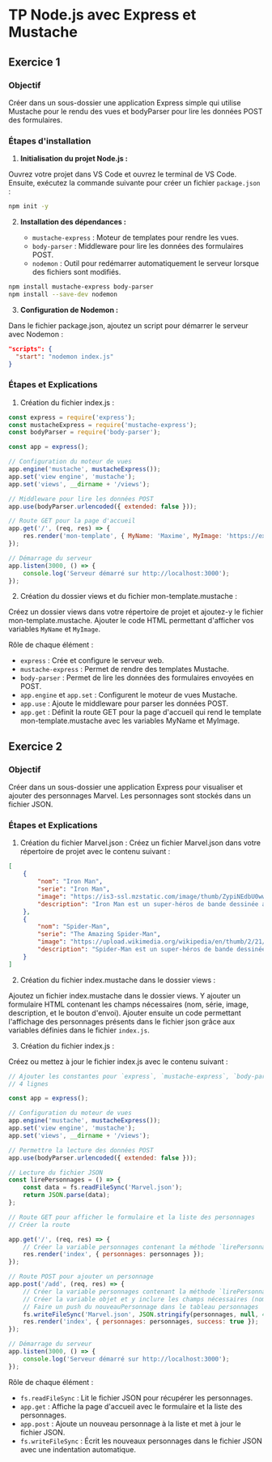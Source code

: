 # TP Node.js avec Express et Mustache

## Exercice 1

### Objectif

Créer dans un sous-dossier une application Express simple qui utilise Mustache pour le rendu des vues et bodyParser pour lire les données POST des formulaires.

### Étapes d'installation

1. **Initialisation du projet Node.js :**

Ouvrez votre projet dans VS Code et ouvrez le terminal de VS Code. 
Ensuite, exécutez la commande suivante pour créer un fichier `package.json` :

```bash
npm init -y
```

2. **Installation des dépendances :**
   
   - `mustache-express` : Moteur de templates pour rendre les vues.
   - `body-parser` : Middleware pour lire les données des formulaires POST.
   - `nodemon` : Outil pour redémarrer automatiquement le serveur lorsque des fichiers sont modifiés.


```bash
npm install mustache-express body-parser
npm install --save-dev nodemon
```

3. **Configuration de Nodemon :**

Dans le fichier package.json, ajoutez un script pour démarrer le serveur avec Nodemon :

```json
"scripts": {
  "start": "nodemon index.js"
}
```

### Étapes et Explications

1. Création du fichier index.js :

```javascript
const express = require('express');
const mustacheExpress = require('mustache-express');
const bodyParser = require('body-parser');

const app = express();

// Configuration du moteur de vues
app.engine('mustache', mustacheExpress());
app.set('view engine', 'mustache');
app.set('views', __dirname + '/views');

// Middleware pour lire les données POST
app.use(bodyParser.urlencoded({ extended: false }));

// Route GET pour la page d'accueil
app.get('/', (req, res) => {
    res.render('mon-template', { MyName: 'Maxime', MyImage: 'https://example.com/my-image.jpg' });
});

// Démarrage du serveur
app.listen(3000, () => {
    console.log('Serveur démarré sur http://localhost:3000');
});
```

2. Création du dossier views et du fichier mon-template.mustache :

Créez un dossier views dans votre répertoire de projet et ajoutez-y le fichier mon-template.mustache.
Ajouter le code HTML permettant d'afficher vos variables `MyName` et `MyImage`. 

Rôle de chaque élément :

- `express` : Crée et configure le serveur web.
- `mustache-express` : Permet de rendre des templates Mustache.
- `body-parser` : Permet de lire les données des formulaires envoyées en POST.
- `app.engine` et `app.set` : Configurent le moteur de vues Mustache.
- `app.use` : Ajoute le middleware pour parser les données POST.
- `app.get` : Définit la route GET pour la page d'accueil qui rend le template mon-template.mustache avec les variables MyName et MyImage.


## Exercice 2

### Objectif

Créer dans un sous-dossier une application Express pour visualiser et ajouter des personnages Marvel. Les personnages sont stockés dans un fichier JSON.

### Étapes et Explications

1. Création du fichier Marvel.json :
Créez un fichier Marvel.json dans votre répertoire de projet avec le contenu suivant :

```json
[
    {
        "nom": "Iron Man",
        "serie": "Iron Man",
        "image": "https://is3-ssl.mzstatic.com/image/thumb/ZypiNEdbU0wwCF0GMJ3zoA/1200x675mf.jpg",
        "description": "Iron Man est un super-héros de bande dessinée américaine créé en 1963 par Stan Lee, Larry Lieber, Don Heck et Jack Kirby. Il est apparu pour la première fois dans Tales of Suspense #39."
    },
    {
        "nom": "Spider-Man",
        "serie": "The Amazing Spider-Man",
        "image": "https://upload.wikimedia.org/wikipedia/en/thumb/2/21/Web_of_Spider-Man_Vol_1_129-1.png/220px-Web_of_Spider-Man_Vol_1_129-1.png",
        "description": "Spider-Man est un super-héros de bande dessinée américaine créé en 1962 par Stan Lee et Steve Ditko. Il est apparu pour la première fois dans Amazing Fantasy #15."
    }
]
```

2. Création du fichier index.mustache dans le dossier views :

Ajoutez un fichier index.mustache dans le dossier views.
Y ajouter un formulaire HTML contenant les champs nécessaires (nom, série, image, description, et le bouton d'envoi).
Ajouter ensuite un code permettant l'affichage des personnages présents dans le fichier json grâce aux variables définies dans le fichier `index.js`.

3. Création du fichier index.js :

Créez ou mettez à jour le fichier index.js avec le contenu suivant :

```javascript
// Ajouter les constantes pour `express`, `mustache-express`, `body-parser` et `fs`
// 4 lignes

const app = express();

// Configuration du moteur de vues
app.engine('mustache', mustacheExpress());
app.set('view engine', 'mustache');
app.set('views', __dirname + '/views');

// Permettre la lecture des données POST
app.use(bodyParser.urlencoded({ extended: false }));

// Lecture du fichier JSON
const lirePersonnages = () => {
    const data = fs.readFileSync('Marvel.json');
    return JSON.parse(data);
};

// Route GET pour afficher le formulaire et la liste des personnages
// Créer la route

app.get('/', (req, res) => {
    // Créer la variable personnages contenant la méthode `lirePersonnages()`
    res.render('index', { personnages: personnages });
});

// Route POST pour ajouter un personnage
app.post('/add', (req, res) => {
    // Créer la variable personnages contenant la méthode `lirePersonnages()`
    // Créer la variable objet et y inclure les champs nécessaires (nom, serie, image, description)
    // Faire un push du nouveauPersonnage dans le tableau personnages
    fs.writeFileSync('Marvel.json', JSON.stringify(personnages, null, 4));
    res.render('index', { personnages: personnages, success: true });
});

// Démarrage du serveur
app.listen(3000, () => {
    console.log('Serveur démarré sur http://localhost:3000');
});
```

Rôle de chaque élément :

- `fs.readFileSync` : Lit le fichier JSON pour récupérer les personnages.
- `app.get` : Affiche la page d'accueil avec le formulaire et la liste des personnages.
- `app.post` : Ajoute un nouveau personnage à la liste et met à jour le fichier JSON.
- `fs.writeFileSync` : Écrit les nouveaux personnages dans le fichier JSON avec une indentation automatique.

